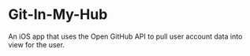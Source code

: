 # Git-In-My-Hub
An iOS app that uses the Open GitHub API to pull user account data into view for the user.

